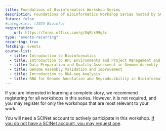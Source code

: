 ```yaml
---
title: Foundations of Bioinformatics Workshop Series
description: Foundations of Bioinformatics Workshop Series hosted by SCINet
future: false
#categories: [2025 Bioinfo]
registration:
    url: https://forms.office.com/g/8qFLk99g5c
type: "events-recurring"
recurring: true
fetching: events
course-list:
  - title: Introduction to Bioinformatics
  - title: Introduction to HPC Environments and Project Management and Organization
  - title: Data Preparation and Quality Assessment in Genome Assembly
  - title: Genome Assembly Validation and Improvement
  - title: Introduction to RNA-seq Analysis
  - title: RNA for Genome Annotation and Reproducibility in Bioinformatics
---
```


If you are interested in learning a complete story, we recommend registering for all workshops in this series. However, it is not required, and you may register for only the workshops that are most relevant to your work. 

You will need a SCINet account to actively participate in this workshop. [If you do not have a SCINet account, you may request one](https://scinet.usda.gov/about/signup).